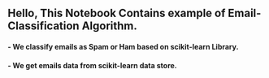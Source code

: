 <h2><left>Hello, This Notebook Contains example of Email-Classification Algorithm. </left></h2>
<h4><left>- We classify emails as Spam or Ham based on scikit-learn Library.</left></h4>
<h4><left>- We get emails data from scikit-learn data store.</left></h4>
